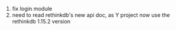 1. fix login module
2. need to read rethinkdb's new api doc, as Y project now use the rethinkdb 1.15.2 version
